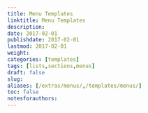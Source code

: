 ```yaml
---
title: Menu Templates
linktitle: Menu Templates
description:
date: 2017-02-01
publishdate: 2017-02-01
lastmod: 2017-02-01
weight:
categories: [templates]
tags: [lists,sections,menus]
draft: false
slug:
aliases: [/extras/menus/,/templates/menus/]
toc: false
notesforauthors:
---
```


